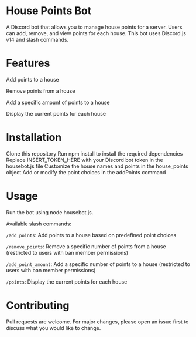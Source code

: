 # House Points Bot
A Discord bot that allows you to manage house points for a server. Users can add, remove, and view points for each house. This bot uses Discord.js v14 and slash commands.

# Features
Add points to a house

Remove points from a house

Add a specific amount of points to a house

Display the current points for each house

# Installation
Clone this repository
Run npm install to install the required dependencies
Replace INSERT_TOKEN_HERE with your Discord bot token in the housebot.js file
Customize the house names and points in the house_points object
Add or modify the point choices in the addPoints command
# Usage
Run the bot using node housebot.js.

Available slash commands:

`/add_points`: Add points to a house based on predefined point choices

`/remove_points`: Remove a specific number of points from a house (restricted to users with ban member permissions)

`/add_point_amount`: Add a specific number of points to a house (restricted to users with ban member permissions)

`/points`: Display the current points for each house

# Contributing
Pull requests are welcome. For major changes, please open an issue first to discuss what you would like to change.

